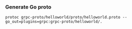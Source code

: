 ### Generate Go proto
```
protoc grpc-proto/helloworld/proto/helloworld.proto --go_out=plugins=grpc:grpc-proto/helloworld/.
```